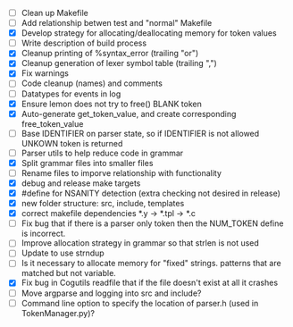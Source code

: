 - [ ] Clean up Makefile
- [ ] Add relationship betwen test and "normal" Makefile
- [x] Develop strategy for allocating/deallocating memory for token values
- [ ] Write description of build process
- [x] Cleanup printing of %syntax_error (trailing "or")
- [x] Cleanup generation of lexer symbol table (trailing ",")
- [x] Fix warnings
- [ ] Code cleanup (names) and comments
- [ ] Datatypes for events in log
- [x] Ensure lemon does not try to free() BLANK token
- [x] Auto-generate get_token_value, and create corresponding free_token_value
- [ ] Base IDENTIFIER on parser state, so if IDENTIFIER is not allowed UNKOWN token is returned
- [ ] Parser utils to help reduce code in grammar
- [x] Split grammar files into smaller files
- [ ] Rename files to imporve relationship with functionality
- [x] debug and release make targets
- [x] #define for NSANITY detection (extra checking not desired in release)
- [x] new folder structure: src, include, templates
- [x] correct makefile dependencies *.y -> *.tpl -> *.c
- [ ] Fix bug that if there is a parser only token then the NUM_TOKEN define is incorrect.
- [ ] Improve allocation strategy in grammar so that strlen is not used
- [ ] Update to use strndup
- [ ] Is it necessary to allocate memory for "fixed" strings. patterns that are matched but not variable.
- [x] Fix bug in Cogutils readfile that if the file doesn't exist at all it crashes
- [ ] Move argparse and logging into src and include?
- [ ] Command line option to specify the location of parser.h (used in TokenManager.py)?